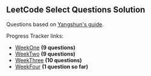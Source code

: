 ## LeetCode Select Questions Solution


Questions based on [Yangshun's guide](https://yangshun.github.io/tech-interview-handbook/best-practice-questions/
).


Progress Tracker links:
* [WeekOne](weekOne.md)  **(9 questions)**
* [WeekTwo](weekTwo.md)  **(9 questions)**
* [WeekThree](weekThree.md)  **(10 questions)**
* [WeekFour](weekFour.md)  **(1 question so far)**
